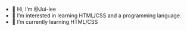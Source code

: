 - 👋 Hi, I’m @Jui-lee
- 👀 I’m interested in learning HTML/CSS and a programming language. 
- 🌱 I’m currently learning HTML/CSS

<!---
Jui-lee/Jui-lee.github.io is a ✨ special ✨ repository because its `README.md` (this file) appears on your GitHub profile.
You can click the Preview link to take a look at your changes.
--->

